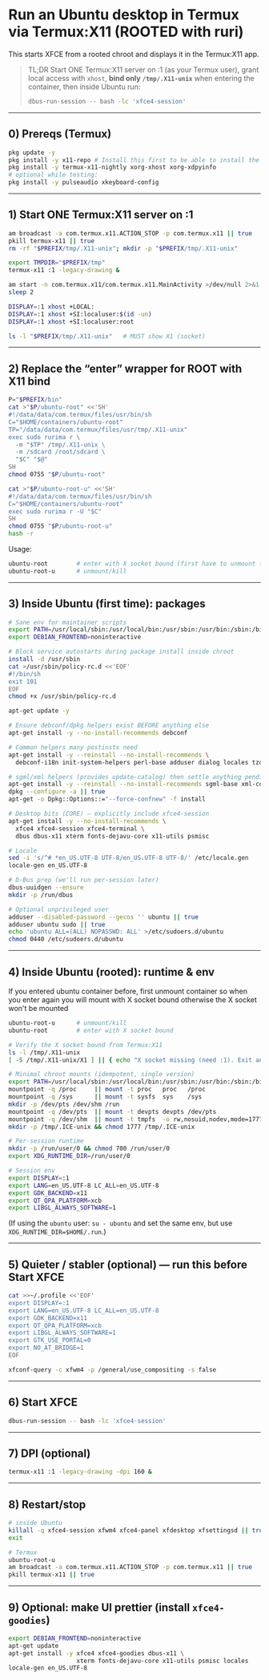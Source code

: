# Run an Ubuntu desktop in Termux via Termux:X11 (ROOTED with ruri)

This starts XFCE from a rooted chroot and displays it in the Termux:X11 app.

> TL;DR
> Start ONE Termux:X11 server on :1 (as your Termux user), grant local access with `xhost`, **bind only `/tmp/.X11-unix`** when entering the container, then inside Ubuntu run:
>
> ```bash
> dbus-run-session -- bash -lc 'xfce4-session'
> ```

---

## 0) Prereqs (Termux)

```bash
pkg update -y
pkg install -y x11-repo # Install this first to be able to install the following:
pkg install -y termux-x11-nightly xorg-xhost xorg-xdpyinfo
# optional while testing:
pkg install -y pulseaudio xkeyboard-config
```

---

## 1) Start ONE Termux:X11 server on :1

```bash
am broadcast -a com.termux.x11.ACTION_STOP -p com.termux.x11 || true
pkill termux-x11 || true
rm -rf "$PREFIX/tmp/.X11-unix"; mkdir -p "$PREFIX/tmp/.X11-unix"

export TMPDIR="$PREFIX/tmp"
termux-x11 :1 -legacy-drawing &

am start -n com.termux.x11/com.termux.x11.MainActivity >/dev/null 2>&1
sleep 2

DISPLAY=:1 xhost +LOCAL:
DISPLAY=:1 xhost +SI:localuser:$(id -un)
DISPLAY=:1 xhost +SI:localuser:root

ls -l "$PREFIX/tmp/.X11-unix"   # MUST show X1 (socket)
```

---

## 2) Replace the “enter” wrapper for ROOT with X11 bind

```bash
P="$PREFIX/bin"
cat >"$P/ubuntu-root" <<'SH'
#!/data/data/com.termux/files/usr/bin/sh
C="$HOME/containers/ubuntu-root"
TP="/data/data/com.termux/files/usr/tmp/.X11-unix"
exec sudo rurima r \
  -m "$TP" /tmp/.X11-unix \
  -m /sdcard /root/sdcard \
  "$C" "$@"
SH
chmod 0755 "$P/ubuntu-root"

cat >"$P/ubuntu-root-u" <<'SH'
#!/data/data/com.termux/files/usr/bin/sh
C="$HOME/containers/ubuntu-root"
exec sudo rurima r -U "$C"
SH
chmod 0755 "$P/ubuntu-root-u"
hash -r
```

Usage:

```bash
ubuntu-root        # enter with X socket bound (first have to unmount to mount a new directory)
ubuntu-root-u      # unmount/kill
```

---

## 3) Inside Ubuntu (first time): packages

```bash
# Sane env for maintainer scripts
export PATH=/usr/local/sbin:/usr/local/bin:/usr/sbin:/usr/bin:/sbin:/bin
export DEBIAN_FRONTEND=noninteractive

# Block service autostarts during package install inside chroot
install -d /usr/sbin
cat >/usr/sbin/policy-rc.d <<'EOF'
#!/bin/sh
exit 101
EOF
chmod +x /usr/sbin/policy-rc.d

apt-get update -y

# Ensure debconf/dpkg helpers exist BEFORE anything else
apt-get install -y --no-install-recommends debconf

# Common helpers many postinsts need
apt-get install -y --reinstall --no-install-recommends \
  debconf-i18n init-system-helpers perl-base adduser dialog locales tzdata

# sgml/xml helpers (provides update-catalog) then settle anything pending
apt-get install -y --reinstall --no-install-recommends sgml-base xml-core
dpkg --configure -a || true
apt-get -o Dpkg::Options::="--force-confnew" -f install

# Desktop bits (CORE) — explicitly include xfce4-session
apt-get install -y --no-install-recommends \
  xfce4 xfce4-session xfce4-terminal \
  dbus dbus-x11 xterm fonts-dejavu-core x11-utils psmisc

# Locale
sed -i 's/^# *en_US.UTF-8 UTF-8/en_US.UTF-8 UTF-8/' /etc/locale.gen
locale-gen en_US.UTF-8

# D-Bus prep (we'll run per-session later)
dbus-uuidgen --ensure
mkdir -p /run/dbus

# Optional unprivileged user
adduser --disabled-password --gecos '' ubuntu || true
adduser ubuntu sudo || true
echo 'ubuntu ALL=(ALL) NOPASSWD: ALL' >/etc/sudoers.d/ubuntu
chmod 0440 /etc/sudoers.d/ubuntu
```

---

## 4) Inside Ubuntu (rooted): runtime & env

If you entered ubuntu container before, first unmount container so when you enter again you will mount with X socket bound otherwise the X socket won't be mounted

```bash
ubuntu-root-u      # unmount/kill
ubuntu-root        # enter with X socket bound
```

```bash
# Verify the X socket bound from Termux:X11
ls -l /tmp/.X11-unix
[ -S /tmp/.X11-unix/X1 ] || { echo "X socket missing (need :1). Exit and re-enter."; exit 1; }

# Minimal chroot mounts (idempotent, single version)
export PATH=/usr/local/sbin:/usr/local/bin:/usr/sbin:/usr/bin:/sbin:/bin
mountpoint -q /proc     || mount -t proc   proc   /proc
mountpoint -q /sys      || mount -t sysfs  sys    /sys
mkdir -p /dev/pts /dev/shm /run
mountpoint -q /dev/pts  || mount -t devpts devpts /dev/pts
mountpoint -q /dev/shm  || mount -t tmpfs  -o rw,nosuid,nodev,mode=1777,size=256M tmpfs /dev/shm
mkdir -p /tmp/.ICE-unix && chmod 1777 /tmp/.ICE-unix

# Per-session runtime
mkdir -p /run/user/0 && chmod 700 /run/user/0
export XDG_RUNTIME_DIR=/run/user/0

# Session env
export DISPLAY=:1
export LANG=en_US.UTF-8 LC_ALL=en_US.UTF-8
export GDK_BACKEND=x11
export QT_QPA_PLATFORM=xcb
export LIBGL_ALWAYS_SOFTWARE=1
```

(If using the `ubuntu` user: `su - ubuntu` and set the same env, but use `XDG_RUNTIME_DIR=$HOME/.run`.)

---

## 5) Quieter / stabler (optional) — run this **before** Start XFCE

```bash
cat >>~/.profile <<'EOF'
export DISPLAY=:1
export LANG=en_US.UTF-8 LC_ALL=en_US.UTF-8
export GDK_BACKEND=x11
export QT_QPA_PLATFORM=xcb
export LIBGL_ALWAYS_SOFTWARE=1
export GTK_USE_PORTAL=0
export NO_AT_BRIDGE=1
EOF

xfconf-query -c xfwm4 -p /general/use_compositing -s false
```

---

## 6) Start XFCE

```bash
dbus-run-session -- bash -lc 'xfce4-session'
```

---

## 7) DPI (optional)

```bash
termux-x11 :1 -legacy-drawing -dpi 160 &
```

---

## 8) Restart/stop

```bash
# inside Ubuntu
killall -q xfce4-session xfwm4 xfce4-panel xfdesktop xfsettingsd || true
exit

# Termux
ubuntu-root-u
am broadcast -a com.termux.x11.ACTION_STOP -p com.termux.x11 || true
pkill termux-x11 || true
```

---

## 9) Optional: make UI prettier (install `xfce4-goodies`)

```bash
export DEBIAN_FRONTEND=noninteractive
apt-get update
apt-get install -y xfce4 xfce4-goodies dbus-x11 \
                   xterm fonts-dejavu-core x11-utils psmisc locales
locale-gen en_US.UTF-8
```